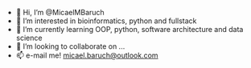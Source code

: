 - 👋 Hi, I’m @MicaelMBaruch
- 👀 I’m interested in bioinformatics, python and fullstack
- 🌱 I’m currently learning OOP, python, software architecture and data science
- 💞️ I’m looking to collaborate on ...
- 📫 e-mail me! micael.baruch@outlook.com


